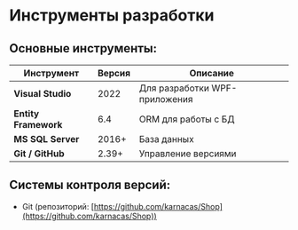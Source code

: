 # Инструменты разработки

## Основные инструменты:
| Инструмент | Версия | Описание |
|-----------|--------|----------|
| **Visual Studio** | 2022 | Для разработки WPF-приложения |
| **Entity Framework** | 6.4 | ORM для работы с БД |
| **MS SQL Server** | 2016+ | База данных |
| **Git / GitHub** | 2.39+ | Управление версиями |

## Системы контроля версий:
- Git (репозиторий: [https://github.com/karnacas/Shop](https://github.com/karnacas/Shop))
